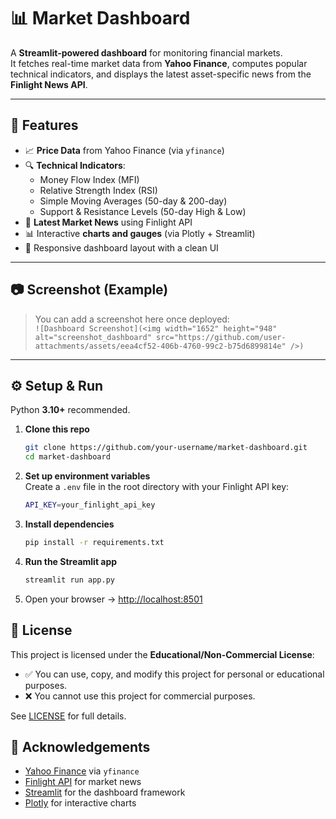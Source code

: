 # 📊 Market Dashboard

A **Streamlit-powered dashboard** for monitoring financial markets.  
It fetches real-time market data from **Yahoo Finance**, computes popular technical indicators, and displays the latest asset-specific news from the **Finlight News API**.  

---

## 🚀 Features

- 📈 **Price Data** from Yahoo Finance (via `yfinance`)  
- 🔍 **Technical Indicators**:
  - Money Flow Index (MFI)  
  - Relative Strength Index (RSI)  
  - Simple Moving Averages (50-day & 200-day)  
  - Support & Resistance Levels (50-day High & Low)  
- 📰 **Latest Market News** using Finlight API  
- 📊 Interactive **charts and gauges** (via Plotly + Streamlit)  
- 🎨 Responsive dashboard layout with a clean UI  

---

## 📷 Screenshot (Example)

> You can add a screenshot here once deployed:  
> `![Dashboard Screenshot](<img width="1652" height="948" alt="screenshot_dashboard" src="https://github.com/user-attachments/assets/eea4cf52-406b-4760-99c2-b75d6899814e" />)`

---

## ⚙️ Setup & Run

Python **3.10+** recommended.

1. **Clone this repo**
   ```bash
   git clone https://github.com/your-username/market-dashboard.git
   cd market-dashboard
   ```

2. **Set up environment variables**  
   Create a `.env` file in the root directory with your Finlight API key:

   ```bash
   API_KEY=your_finlight_api_key
   ```

3. **Install dependencies**
   ```bash
   pip install -r requirements.txt
   ```

4. **Run the Streamlit app**
   ```bash
   streamlit run app.py
   ```

5. Open your browser → [http://localhost:8501](http://localhost:8501)


## 📜 License

This project is licensed under the **Educational/Non-Commercial License**:

- ✅ You can use, copy, and modify this project for personal or educational purposes.  
- ❌ You cannot use this project for commercial purposes.  

See [LICENSE](LICENSE) for full details.

## 🙌 Acknowledgements

- [Yahoo Finance](https://pypi.org/project/yfinance/) via `yfinance`  
- [Finlight API](https://finlight.com) for market news  
- [Streamlit](https://streamlit.io) for the dashboard framework  
- [Plotly](https://plotly.com/python/) for interactive charts  

